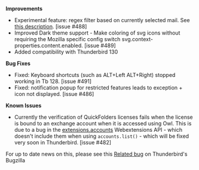 **Improvements**

*   Experimental feature: regex filter based on currently selected mail. See [this description](https://quickfolders.org/premium.html#findRelated). \[issue #488\]
*   Improved Dark theme support - Make coloring of svg icons without requiring the Mozilla specific config switch svg.context-properties.content.enabled. \[issue #489\]
*   Added compatibility with Thunderbird 130

**Bug Fixes**

*   Fixed: Keyboard shortcuts (such as ALT+Left ALT+Right) stopped working in Tb 128. [issue #491]
*   Fixed: notification popup for restricted features leads to exception + icon not displayed. \[issue #486\]

**Known Issues**

*   Currently the verification of QuickFolders licenses fails when the license is bound to an exchange account when it is accessed using Owl. This is due to a bug in the [extensions.accounts](https://webextension-api.thunderbird.net/en/128-esr-mv2/accounts.html#accounts-api) Webextensions API - which doesn't include them when using `accounts.list()` - which will be fixed very soon in Thunderbird. [issue #482]

For up to date news on this, please see this [Related bug](https://bugzilla.mozilla.org/show_bug.cgi?id=1909005)  on Thunderbird's Bugzilla

